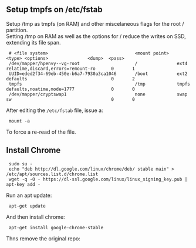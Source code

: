 ## Setup tmpfs on /etc/fstab

Setup /tmp as tmpfs (on RAM) and other miscelaneous flags for the root / partition.  
Setting /tmp on RAM as well as the options for / reduce the writes on SSD, extending its file span.

     # <file system>                                 <mount point>   <type>	<options>				<dump>	<pass> 
     /dev/mapper/hpenvy--vg-root                     /               ext4    relatime,discard,errors=remount-ro      0       1
     UUID=eded2f34-69eb-450e-b6a7-7930a3ca1046       /boot           ext2    defaults                                0       2
     tmpfs                                           /tmp            tmpfs   defaults,noatime,mode=1777              0       0
     /dev/mapper/cryptswap1                          none            swap    sw                                      0       0

After editing the ``/etc/fstab`` file, issue a:

     mount -a

To force a re-read of the file.

## Install Chrome

     sudo su -
     echo "deb http://dl.google.com/linux/chrome/deb/ stable main" > /etc/apt/sources.list.d/chrome.list
     wget -q -O - https://dl-ssl.google.com/linux/linux_signing_key.pub | apt-key add -
     
Run an apt update:

     apt-get update

And then install chrome:

     apt-get install google-chrome-stable

Thns remove the original repo:

